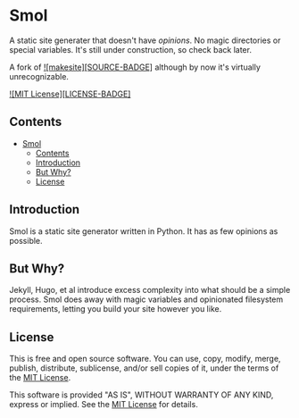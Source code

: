 Smol
====

A static site generater that doesn't have _opinions_. No magic directories or special variables. It's still under construction, so check back later.

A fork of [![makesite][SOURCE-BADGE]](https://github.com/sunainapai/makesite) although by now it's virtually unrecognizable.

[![MIT License][LICENSE-BADGE]](LICENSE.md)

Contents
--------

- [Smol](#smol)
  - [Contents](#contents)
  - [Introduction](#introduction)
  - [But Why?](#but-why)
  - [License](#license)


Introduction
------------

Smol is a static site generator written in Python. It has as few opinions as possible.


But Why?
--------

Jekyll, Hugo, et al introduce excess complexity into what should be a simple process. Smol does away with magic variables and opinionated filesystem requirements, letting you build your site however you like.


License
-------

This is free and open source software. You can use, copy, modify,
merge, publish, distribute, sublicense, and/or sell copies of it,
under the terms of the [MIT License](LICENSE.md).

This software is provided "AS IS", WITHOUT WARRANTY OF ANY KIND,
express or implied. See the [MIT License](LICENSE.md) for details.